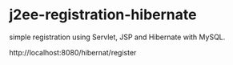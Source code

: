 # j2ee-registration-hibernate
simple registration using Servlet, JSP and Hibernate with MySQL.

http://localhost:8080/hibernat/register
